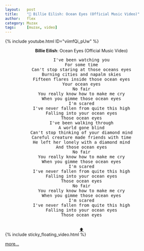 ```yaml
---
layout:   post
title:    "🎵 Billie Eilish: Ocean Eyes (Official Music Video)"
author:   flex
category: Muzax
tags:     [muzax, video]
---
```


{% include youtube.html ID="viimfQi_pUw" %}

<!-- break -->

<a id="top"></a>
<div id="lyrics"><div class="lyricsheader"><p><center><b>Billie Eilish</b>: Ocean Eyes (Official Music Video)</center></p></div>

<center><pre>
I've been watching you
For some time
Can't stop staring at those oceans eyes
Burning cities and napalm skies
Fifteen flares inside those ocean eyes
Your ocean eyes
No fair
You really know how to make me cry
When you gimme those ocean eyes
I'm scared
I've never fallen from quite this high
Falling into your ocean eyes
Those ocean eyes
I've been walking through
A world gone blind
Can't stop thinking of your diamond mind
Careful creature made friends with time
He left her lonely with a diamond mind
And those ocean eyes
No fair
You really know how to make me cry
When you gimme those ocean eyes
I'm scared
I've never fallen from quite this high
Falling into your ocean eyes
Those ocean eyes
No fair
You really know how to make me cry
When you gimme those ocean eyes
I'm scared
I've never fallen from quite this high
Falling into your ocean eyes
Those ocean eyes
</pre><br><a href="#top">⬆</a></center></div>

<div class="sticky_floating_video"></div>
{% include sticky_floating_video.html %}

[more...](https://down.freemusicdownloads.world/results?search=ocean+eyes+billie+eilish)